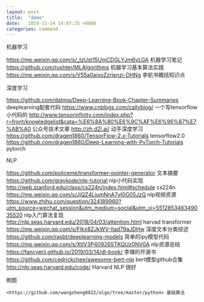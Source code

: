 ```yaml
---
layout: post
title:  "demo"
date:   2019-11-24 14:07:35 +0800
categories: commend
---
```


机器学习

<https://mp.weixin.qq.com/s/_tzUst15UmCDGLYJm6vLGA> 机器学习笔记
<https://github.com/rushter/MLAlgorithms> 机器学习基本算法实践
<https://mp.weixin.qq.com/s/V55a0aixoZzrienzi-DHNg> 李航书概括知识点

深度学习

<https://github.com/dalmia/Deep-Learning-Book-Chapter-Summaries>  deeplearning配套代码
<https://www.cnblogs.com/callyblog/> 一个写tensorflow 小代码的
<http://www.tensorinfinity.com/index.php?r=front/knowledgelist&cata=%E6%8A%80%E6%9C%AF%E6%96%87%E7%AB%A0> 公众号技术文章
<http://zh.d2l.ai/> 动手深度学习
<https://github.com/dragen1860/TensorFlow-2.x-Tutorials> tensorflow2.0
<https://github.com/dragen1860/Deep-Learning-with-PyTorch-Tutorials> pytorch

NLP

<https://github.com/policeme/transformer-pointer-generator>  文本摘要
<https://github.com/graykode/nlp-tutorial> nlp小代码实现
<http://web.stanford.edu/class/cs224n/index.html#schedule> cs224n
<https://mp.weixin.qq.com/s/JjQZ4LjumNnA7yI0G05JzQ>  nlp视频资源
<https://www.zhihu.com/question/324189960?utm_source=wechat_session&utm_medium=social&utm_oi=551285346349035520> nlp入门算法复现
<http://nlp.seas.harvard.edu/2018/04/03/attention.html> harvad transformer
<https://mp.weixin.qq.com/s/FIkx8ZJkWV-IIad79aJDHw> 深度文本分类综述
<https://github.com/rasbt/deeplearning-models> 简单的ipy模型代码
<https://mp.weixin.qq.com/s/XtlV3P40926STKQUz0NV0A> nlp资源总结
<https://fancyerii.github.io/2019/03/14/dl-book/> 李理的开源书
<https://github.com/cedrickchee/awesome-bert-nlp> bert模型github合集
<http://nlp.seas.harvard.edu/code/> Harvard NLP 很好

刷题
```
<https://github.com/wangzheng0822/algo/tree/master/python> 基础算法
```

